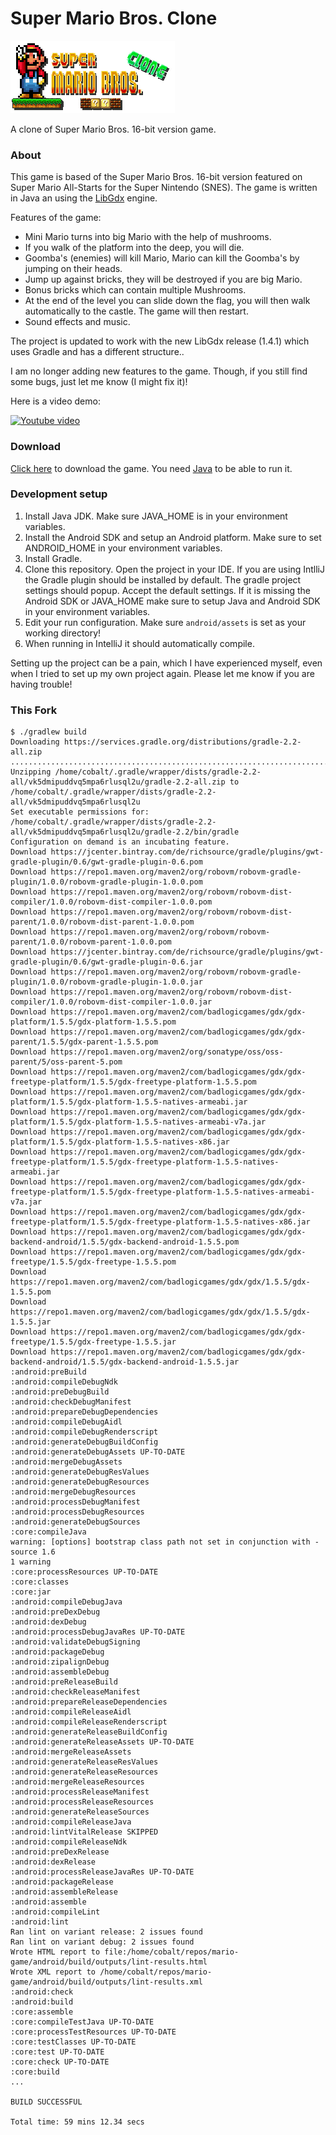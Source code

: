 Super Mario Bros. Clone
==========
![image](logo.png)

A clone of Super Mario Bros. 16-bit version game.

### About
This game is based of the Super Mario Bros. 16-bit version featured on Super Mario All-Starts for the Super Nintendo (SNES). The game is written in Java an using the [LibGdx](http://libgdx.badlogicgames.com/) engine.

Features of the game:
* Mini Mario turns into big Mario with the help of mushrooms.
* If you walk of the platform into the deep, you will die.
* Goomba's (enemies) will kill Mario, Mario can kill the Goomba's by jumping on their heads.
* Jump up against bricks, they will be destroyed if you are big Mario.
* Bonus bricks which can contain multiple Mushrooms.
* At the end of the level you can slide down the flag, you will then walk automatically to the castle. The game will then restart.
* Sound effects and music.

The project is updated to work with the new LibGdx release (1.4.1) which uses Gradle and has a different structure..

I am no longer adding new features to the game. Though, if you still find some bugs, just let me know (I might fix it)!

Here is a video demo:

[![Youtube video](http://img.youtube.com/vi/GxyUYAL4O7I/0.jpg)](http://www.youtube.com/watch?v=GxyUYAL4O7I)

### Download

[Click here](https://github.com/ArjanFrans/mario-game/releases/download/1/mario-game-1.0.jar) to download the game. You need [Java](https://java.com/nl/download/) to be able to run it.

### Development setup

1.  Install Java JDK. Make sure JAVA_HOME is in your environment variables.
2.   Install the Android SDK and setup an Android platform. Make sure to set ANDROID_HOME in your environment variables.
3.  Install Gradle.
3.  Clone this repository. Open the project in your IDE.
If you are using IntlliJ the Gradle plugin should be installed by default. The gradle project settings should popup.
Accept the default settings. If it is missing the Android SDK
 or JAVA_HOME make sure to setup Java and Android SDK in your environment variables.
4. Edit your run configuration. Make sure `android/assets` is set as your working directory!
5. When running in IntelliJ it should automatically compile.

Setting up the project can be a pain, which I have experienced myself, even when I tried to set up my own project again.
Please let me know if you are having trouble!

### This Fork

```shell
$ ./gradlew build
Downloading https://services.gradle.org/distributions/gradle-2.2-all.zip
................................................................................................................................................................................................................................................................................................................................................................................................................................................................................................................................................................................................................................................................................................................................................................................................................................................................................................................................................................................................................................................................................................................................................................................................................................................................................................................................................................................................................................................................................................................................................................................................................................................................................................................................................................................................................................................................................................................................................................................................................................................................................................................................................................................................................................................................................................................................................................................................................................................................................................................................................................................................................................................................................................................................................................................................................................................................................................................................................................................................................................................
Unzipping /home/cobalt/.gradle/wrapper/dists/gradle-2.2-all/vk5dmipuddvq5mpa6rlusql2u/gradle-2.2-all.zip to /home/cobalt/.gradle/wrapper/dists/gradle-2.2-all/vk5dmipuddvq5mpa6rlusql2u
Set executable permissions for: /home/cobalt/.gradle/wrapper/dists/gradle-2.2-all/vk5dmipuddvq5mpa6rlusql2u/gradle-2.2/bin/gradle
Configuration on demand is an incubating feature.
Download https://jcenter.bintray.com/de/richsource/gradle/plugins/gwt-gradle-plugin/0.6/gwt-gradle-plugin-0.6.pom
Download https://repo1.maven.org/maven2/org/robovm/robovm-gradle-plugin/1.0.0/robovm-gradle-plugin-1.0.0.pom
Download https://repo1.maven.org/maven2/org/robovm/robovm-dist-compiler/1.0.0/robovm-dist-compiler-1.0.0.pom
Download https://repo1.maven.org/maven2/org/robovm/robovm-dist-parent/1.0.0/robovm-dist-parent-1.0.0.pom
Download https://repo1.maven.org/maven2/org/robovm/robovm-parent/1.0.0/robovm-parent-1.0.0.pom
Download https://jcenter.bintray.com/de/richsource/gradle/plugins/gwt-gradle-plugin/0.6/gwt-gradle-plugin-0.6.jar
Download https://repo1.maven.org/maven2/org/robovm/robovm-gradle-plugin/1.0.0/robovm-gradle-plugin-1.0.0.jar
Download https://repo1.maven.org/maven2/org/robovm/robovm-dist-compiler/1.0.0/robovm-dist-compiler-1.0.0.jar
Download https://repo1.maven.org/maven2/com/badlogicgames/gdx/gdx-platform/1.5.5/gdx-platform-1.5.5.pom
Download https://repo1.maven.org/maven2/com/badlogicgames/gdx/gdx-parent/1.5.5/gdx-parent-1.5.5.pom
Download https://repo1.maven.org/maven2/org/sonatype/oss/oss-parent/5/oss-parent-5.pom
Download https://repo1.maven.org/maven2/com/badlogicgames/gdx/gdx-freetype-platform/1.5.5/gdx-freetype-platform-1.5.5.pom
Download https://repo1.maven.org/maven2/com/badlogicgames/gdx/gdx-platform/1.5.5/gdx-platform-1.5.5-natives-armeabi.jar
Download https://repo1.maven.org/maven2/com/badlogicgames/gdx/gdx-platform/1.5.5/gdx-platform-1.5.5-natives-armeabi-v7a.jar
Download https://repo1.maven.org/maven2/com/badlogicgames/gdx/gdx-platform/1.5.5/gdx-platform-1.5.5-natives-x86.jar
Download https://repo1.maven.org/maven2/com/badlogicgames/gdx/gdx-freetype-platform/1.5.5/gdx-freetype-platform-1.5.5-natives-armeabi.jar
Download https://repo1.maven.org/maven2/com/badlogicgames/gdx/gdx-freetype-platform/1.5.5/gdx-freetype-platform-1.5.5-natives-armeabi-v7a.jar
Download https://repo1.maven.org/maven2/com/badlogicgames/gdx/gdx-freetype-platform/1.5.5/gdx-freetype-platform-1.5.5-natives-x86.jar
Download https://repo1.maven.org/maven2/com/badlogicgames/gdx/gdx-backend-android/1.5.5/gdx-backend-android-1.5.5.pom
Download https://repo1.maven.org/maven2/com/badlogicgames/gdx/gdx-freetype/1.5.5/gdx-freetype-1.5.5.pom
Download https://repo1.maven.org/maven2/com/badlogicgames/gdx/gdx/1.5.5/gdx-1.5.5.pom
Download https://repo1.maven.org/maven2/com/badlogicgames/gdx/gdx/1.5.5/gdx-1.5.5.jar
Download https://repo1.maven.org/maven2/com/badlogicgames/gdx/gdx-freetype/1.5.5/gdx-freetype-1.5.5.jar
Download https://repo1.maven.org/maven2/com/badlogicgames/gdx/gdx-backend-android/1.5.5/gdx-backend-android-1.5.5.jar
:android:preBuild
:android:compileDebugNdk
:android:preDebugBuild
:android:checkDebugManifest
:android:prepareDebugDependencies
:android:compileDebugAidl
:android:compileDebugRenderscript
:android:generateDebugBuildConfig
:android:generateDebugAssets UP-TO-DATE
:android:mergeDebugAssets
:android:generateDebugResValues
:android:generateDebugResources
:android:mergeDebugResources
:android:processDebugManifest
:android:processDebugResources
:android:generateDebugSources
:core:compileJava
warning: [options] bootstrap class path not set in conjunction with -source 1.6
1 warning
:core:processResources UP-TO-DATE
:core:classes
:core:jar
:android:compileDebugJava
:android:preDexDebug
:android:dexDebug
:android:processDebugJavaRes UP-TO-DATE
:android:validateDebugSigning
:android:packageDebug
:android:zipalignDebug
:android:assembleDebug
:android:preReleaseBuild
:android:checkReleaseManifest
:android:prepareReleaseDependencies
:android:compileReleaseAidl
:android:compileReleaseRenderscript
:android:generateReleaseBuildConfig
:android:generateReleaseAssets UP-TO-DATE
:android:mergeReleaseAssets
:android:generateReleaseResValues
:android:generateReleaseResources
:android:mergeReleaseResources
:android:processReleaseManifest
:android:processReleaseResources
:android:generateReleaseSources
:android:compileReleaseJava
:android:lintVitalRelease SKIPPED
:android:compileReleaseNdk
:android:preDexRelease
:android:dexRelease
:android:processReleaseJavaRes UP-TO-DATE
:android:packageRelease
:android:assembleRelease
:android:assemble
:android:compileLint
:android:lint
Ran lint on variant release: 2 issues found
Ran lint on variant debug: 2 issues found
Wrote HTML report to file:/home/cobalt/repos/mario-game/android/build/outputs/lint-results.html
Wrote XML report to /home/cobalt/repos/mario-game/android/build/outputs/lint-results.xml
:android:check
:android:build
:core:assemble
:core:compileTestJava UP-TO-DATE
:core:processTestResources UP-TO-DATE
:core:testClasses UP-TO-DATE
:core:test UP-TO-DATE
:core:check UP-TO-DATE
:core:build
...

BUILD SUCCESSFUL

Total time: 59 mins 12.34 secs
```



